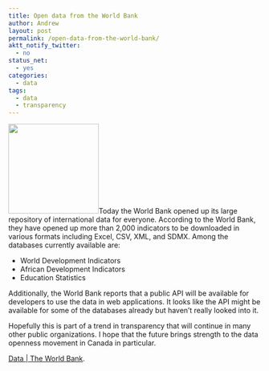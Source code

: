 ```yaml
---
title: Open data from the World Bank
author: Andrew
layout: post
permalink: /open-data-from-the-world-bank/
aktt_notify_twitter:
  - no
status_net:
  - yes
categories:
  - data
tags:
  - data
  - transparency
---
```

[<img class="alignleft size-medium wp-image-642" title="globe-europe" src="http://www.andrewdyck.com/cms/wp-content/uploads/2010/04/globe-europe-300x299.jpg" alt="" width="180" height="179" />][1]Today the World Bank opened up its large repository of international data for everyone. According to the World Bank, they have opened up more than 2,000 indicators to be downloaded in various formats including Excel, CSV, XML, and SDMX. Among the databases currently available are:

  * World Development Indicators
  * African Development Indicators
  * Education Statistics

Additionally, the World Bank reports that a public API will be available for developers to use the data in web applications. It looks like the API might be available for some of the databases already but haven&#8217;t really looked into it.

Hopefully this is part of a trend in transparency that will continue in many other public organizations. I hope that the future brings strength to the data openness movement in Canada in particular.

[Data | The World Bank][2].

 [1]: http://www.andrewdyck.com/cms/wp-content/uploads/2010/04/globe-europe.jpg
 [2]: http://data.worldbank.org/